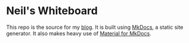 # Neil's Whiteboard

This repo is the source for my [blog](https://www.jabbermouth.co.uk/). It is built using [MkDocs](https://www.mkdocs.org/), a static site generator. It also makes heavy use of [Material for MkDocs](https://squidfunk.github.io/mkdocs-material/).
